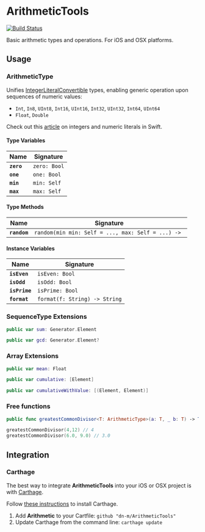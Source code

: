 # ArithmeticTools

[![Build Status](https://travis-ci.org/dn-m/ArithmeticTools.svg)](https://travis-ci.org/dn-m/ArithmeticTools)

Basic arithmetic types and operations. For iOS and OSX platforms.

## Usage

### ArithmeticType
Unifies [IntegerLiteralConvertible](http://swiftdoc.org/v2.1/protocol/IntegerLiteralConvertible/hierarchy/) types, enabling generic operation upon sequences of numeric values:
- `Int`, `In8`, `UInt8`, `Int16`, `UInt16`, `Int32`, `UInt32`, `Int64`, `UInt64`
- `Float`, `Double`

Check out this [article](http://www.codingexplorer.com/integers-and-numeric-literals-in-swift/) on integers and numeric literals in Swift.

#### Type Variables
| Name | Signature |
-------|-----------|
| **`zero`**| `zero: Bool` |
| **`one`**| `one: Bool` |
| **`min`**| `min: Self` |
| **`max`**| `max: Self` |

#### Type Methods
| Name | Signature |
-------|-----------|
| **`random`**| `random(min min: Self = ..., max: Self = ...) -> ` |

#### Instance Variables
| Name | Signature |
-------|-----------|
|**`isEven`**| `isEven: Bool`|
|**`isOdd`**| `isOdd: Bool` |
|**`isPrime`**| `isPrime: Bool`|
|**`format`**| `format(f: String) -> String` |

### SequenceType Extensions

```Swift
public var sum: Generator.Element
```

```Swift
public var gcd: Generator.Element?
```

### Array Extensions

```Swift
public var mean: Float
```

```Swift
public var cumulative: [Element]
```

```Swift
public var cumulativeWithValue: [(Element, Element)]
```

### Free functions
```Swift 
public func greatestCommonDivisor<T: ArithmeticType>(a: T, _ b: T) -> T
```

```Swift
greatestCommonDivisor(4,12) // 4
greatestCommonDivisor(6.0, 9.0) // 3.0
```

## Integration

### Carthage
The best way to integrate **ArithmeticTools** into your iOS or OSX project is with [Carthage](https://github.com/Carthage/Carthage).

Follow [these instructions](https://github.com/Carthage/Carthage#installing-carthage) to install Carthage.

1. Add **Arithmetic** to your Cartfile: ```github "dn-m/ArithmeticTools"```
2. Update Carthage from the command line: ```carthage update```

